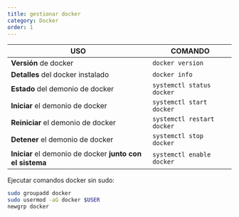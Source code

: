 ```yaml
---
title: gestionar docker
category: Docker
order: 1
---
```


| USO | COMANDO |
|---|---|
| **Versión** de docker | `docker version` |
| **Detalles** del docker instalado | `docker info` |
| **Estado** del demonio de docker | `systemctl status docker` |
| **Iniciar** el demonio de docker | `systemctl start docker` |
| **Reiniciar** el demonio de docker | `systemctl restart docker` |
| **Detener** el demonio de docker | `systemctl stop docker`
| **Iniciar** el demonio de docker **junto con el sistema** | `systemctl enable docker` |


Ejecutar comandos docker sin sudo:
```bash
sudo groupadd docker
sudo usermod -aG docker $USER
newgrp docker
```
